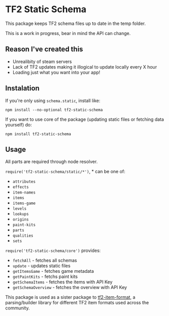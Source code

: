 # TF2 Static Schema
This package keeps TF2 schema files up to date in the temp folder.

This is a work in progress, bear in mind the API can change.

## Reason I've created this
- Unrealibity of steam servers
- Lack of TF2 updates making it illogical to update locally every X hour
- Loading just what you want into your app!

## Instalation
If you're only using `schema.static`, install like:
```
npm install --no-optional tf2-static-schema
```
If you want to use core of the package (updating static files or fetching data yourself) do: 
```
npm install tf2-static-schema
```

## Usage
All parts are required through node resolver.

`require('tf2-static-schema/static/*')`, * can be one of:
- `attributes`
- `effects`
- `item-names`
- `items`
- `items-game`
- `levels`
- `lookups`
- `origins`
- `paint-kits`
- `parts`
- `qualities`
- `sets`

`require('tf2-static-schema/core')` provides:

- `fetchAll` - fetches all schemas
- `update` - updates static files
- `getItemsGame` - fetches game metadata
- `getPaintKits` - fetchs paint kits
- `getSchemaItems` - fetches the items with API Key
- `getSchemaOverview` - fetches the overview with API Key

This package is used as a sister package to [tf2-item-format](https://github.com/danocmx/node-tf2-item-format), a
parsing/builder library for different TF2 item formats used across the community.
